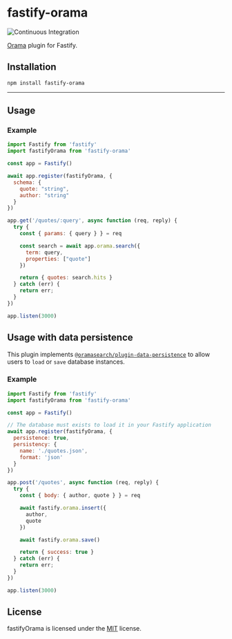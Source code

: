 # fastify-orama

![Continuous Integration](https://github.com/mateonunez/fastify-orama/workflows/ci/badge.svg)

[Orama](https://oramasearch.com/) plugin for Fastify.

## Installation

```
npm install fastify-orama
```
****
## Usage

### Example

```js
import Fastify from 'fastify'
import fastifyOrama from 'fastify-orama'

const app = Fastify()

await app.register(fastifyOrama, {
  schema: {
    quote: "string",
    author: "string"
  }
})

app.get('/quotes/:query', async function (req, reply) {
  try {
    const { params: { query } } = req

    const search = await app.orama.search({
      term: query,
      properties: ["quote"]
    })

    return { quotes: search.hits }
  } catch (err) {
    return err;
  }
})

app.listen(3000)
```

## Usage with data persistence

This plugin implements [`@oramasearch/plugin-data-persistence`](https://docs.oramasearch.com/plugins/plugin-data-persistence)
to allow users to `load` or `save` database instances.

### Example

```js
import Fastify from 'fastify'
import fastifyOrama from 'fastify-orama'

const app = Fastify()

// The database must exists to load it in your Fastify application
await app.register(fastifyOrama, {
  persistence: true,
  persistency: {
    name: './quotes.json',
    format: 'json'
  }
})

app.post('/quotes', async function (req, reply) {
  try {
    const { body: { author, quote } } = req

    await fastify.orama.insert({
      author,
      quote
    })

    await fastify.orama.save()

    return { success: true }
  } catch (err) {
    return err;
  }
})

app.listen(3000)
```


## License

fastifyOrama is licensed under the [MIT](LICENSE) license.
